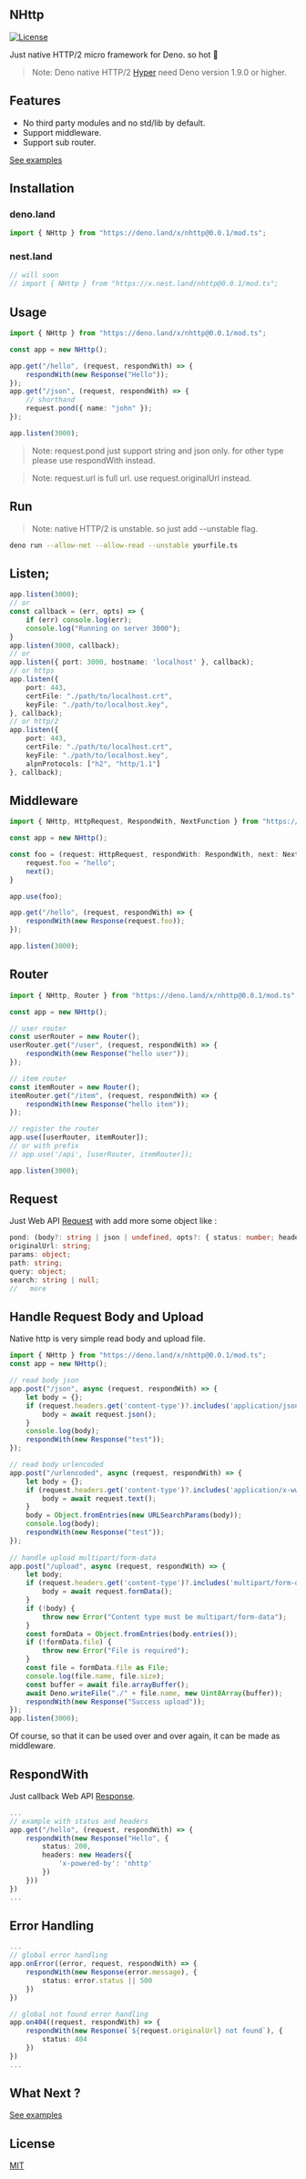 ## NHttp

[![License](https://img.shields.io/:license-mit-blue.svg)](http://badges.mit-license.org)

Just native HTTP/2 micro framework for Deno. so hot :rocket:

> Note: Deno native HTTP/2 [Hyper](https://hyper.rs/) need Deno version 1.9.0 or higher.

## Features
* No third party modules and no std/lib by default.
* Support middleware.
* Support sub router.

[See examples](https://github.com/nhttp/nhttp/tree/main/examples)

## Installation
### deno.land
```ts
import { NHttp } from "https://deno.land/x/nhttp@0.0.1/mod.ts";
```
### nest.land
```ts
// will soon
// import { NHttp } from "https://x.nest.land/nhttp@0.0.1/mod.ts";
```

## Usage
```ts
import { NHttp } from "https://deno.land/x/nhttp@0.0.1/mod.ts";

const app = new NHttp();

app.get("/hello", (request, respondWith) => {
    respondWith(new Response("Hello"));
});
app.get("/json", (request, respondWith) => {
    // shorthand
    request.pond({ name: "john" });
});

app.listen(3000);
```
> Note: request.pond just support string and json only. for other type please use respondWith instead.

> Note: request.url is full url. use request.originalUrl instead.

## Run
> Note: native HTTP/2 is unstable. so just add --unstable flag.
```bash
deno run --allow-net --allow-read --unstable yourfile.ts
```

## Listen;
```ts
app.listen(3000);
// or
const callback = (err, opts) => {
    if (err) console.log(err);
    console.log("Running on server 3000");
}
app.listen(3000, callback);
// or
app.listen({ port: 3000, hostname: 'localhost' }, callback);
// or https
app.listen({ 
    port: 443,
    certFile: "./path/to/localhost.crt",
    keyFile: "./path/to/localhost.key",
}, callback);
// or http/2
app.listen({ 
    port: 443,
    certFile: "./path/to/localhost.crt",
    keyFile: "./path/to/localhost.key",
    alpnProtocols: ["h2", "http/1.1"]
}, callback);
```

## Middleware
```ts
import { NHttp, HttpRequest, RespondWith, NextFunction } from "https://deno.land/x/nhttp@0.0.1/mod.ts";

const app = new NHttp();

const foo = (request: HttpRequest, respondWith: RespondWith, next: NextFunction) => {
    request.foo = "hello";
    next();
}

app.use(foo);

app.get("/hello", (request, respondWith) => {
    respondWith(new Response(request.foo));
});

app.listen(3000);
```

## Router
```ts
import { NHttp, Router } from "https://deno.land/x/nhttp@0.0.1/mod.ts";

const app = new NHttp();

// user router
const userRouter = new Router();
userRouter.get("/user", (request, respondWith) => {
    respondWith(new Response("hello user"));
});

// item router
const itemRouter = new Router();
itemRouter.get("/item", (request, respondWith) => {
    respondWith(new Response("hello item"));
});

// register the router
app.use([userRouter, itemRouter]);
// or with prefix
// app.use('/api', [userRouter, itemRouter]);

app.listen(3000);
```

## Request
Just Web API [Request](https://developer.mozilla.org/en-US/docs/Web/API/Request) with add more some object like :
```ts
pond: (body?: string | json | undefined, opts?: { status: number; headers: Headers });
originalUrl: string;
params: object;
path: string;
query: object;
search: string | null;
//   more
```

## Handle Request Body and Upload
Native http is very simple read body and upload file.
```ts
import { NHttp } from "https://deno.land/x/nhttp@0.0.1/mod.ts";
const app = new NHttp();

// read body json
app.post("/json", async (request, respondWith) => {
    let body = {};
    if (request.headers.get('content-type')?.includes('application/json')) {
        body = await request.json();
    }
    console.log(body);
    respondWith(new Response("test"));
});

// read body urlencoded
app.post("/urlencoded", async (request, respondWith) => {
    let body = {};
    if (request.headers.get('content-type')?.includes('application/x-www-form-urlencoded')) {
        body = await request.text();
    }
    body = Object.fromEntries(new URLSearchParams(body));
    console.log(body);
    respondWith(new Response("test"));
});
 
// handle upload multipart/form-data
app.post("/upload", async (request, respondWith) => {
    let body;
    if (request.headers.get('content-type')?.includes('multipart/form-data')) {
        body = await request.formData();
    }
    if (!body) {
        throw new Error("Content type must be multipart/form-data");
    }
    const formData = Object.fromEntries(body.entries());
    if (!formData.file) {
        throw new Error("File is required");
    }
    const file = formData.file as File;
    console.log(file.name, file.size);
    const buffer = await file.arrayBuffer();
    await Deno.writeFile("./" + file.name, new Uint8Array(buffer));
    respondWith(new Response("Success upload"));
});
app.listen(3000);
```
Of course, so that it can be used over and over again, it can be made as middleware.

## RespondWith
Just callback Web API [Response](https://developer.mozilla.org/en-US/docs/Web/API/Response).
```ts
...
// example with status and headers
app.get("/hello", (request, respondWith) => {
    respondWith(new Response("Hello", {
        status: 200,
        headers: new Headers({
            'x-powered-by': 'nhttp'
        })
    }))
})
...
```
## Error Handling
```ts
...
// global error handling
app.onError((error, request, respondWith) => {
    respondWith(new Response(error.message), {
        status: error.status || 500
    })
})

// global not found error handling
app.on404((request, respondWith) => {
    respondWith(new Response(`${request.originalUrl} not found`), {
        status: 404
    })
})
...
```

## What Next ?
[See examples](https://github.com/nhttp/nhttp/tree/main/examples)

## License

[MIT](LICENSE)
